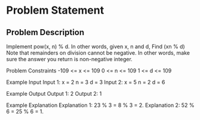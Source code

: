 # Problem Statement
## Problem Description
 
 

Implement pow(x, n) % d.
In other words, given x, n and d,
Find (xn % d)
Note that remainders on division cannot be negative. In other words, make sure the answer you return is non-negative integer.


Problem Constraints
-109 <= x <= 109
0 <= n <= 109
1 <= d <= 109


Example Input
Input 1:
x = 2
n = 3
d = 3
Input 2:
x = 5
n = 2
d = 6


Example Output
Output 1:
2
Output 2:
1


Example Explanation
Explanation 1:
23 % 3 = 8 % 3 = 2.
Explanation 2:
52 % 6 = 25 % 6 = 1.
